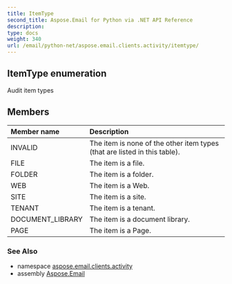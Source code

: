 ```yaml
---
title: ItemType
second_title: Aspose.Email for Python via .NET API Reference
description: 
type: docs
weight: 340
url: /email/python-net/aspose.email.clients.activity/itemtype/
---
```


## ItemType enumeration

Audit item types

## Members
| Member name | Description |
| :- | :- |
|INVALID|The item is none of the other item types (that are listed in this table).|
|FILE|The item is a file.|
|FOLDER|The item is a folder.|
|WEB|The item is a Web.|
|SITE|The item is a site.|
|TENANT|The item is a tenant.|
|DOCUMENT_LIBRARY|The item is a document library.|
|PAGE|The item is a Page.|

### See Also

* namespace [aspose.email.clients.activity](/email/python-net/aspose.email.clients.activity/)
* assembly [Aspose.Email](/slides/python-net/)

